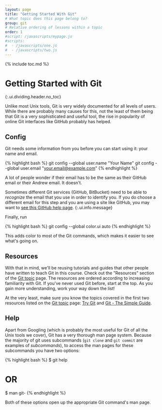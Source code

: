 ```yaml
---
layout: page
title: "Getting Started With Git"
# What topic does this page belong to?
group: git
# Relative ordering of lessons within a topic
order: 1
#script: /javascripts/mypage.js
#scripts:
#  - /javascripts/one.js
#  - /javascripts/two.js
---
```



{% include toc.md %}

# Getting Started with Git
{:.ui.dividing.header.no_toc}

Unlike most Unix tools, Git is very widely documented for all levels of users.
While there are probably many causes for this, not the least of them being that
Git is a very sophisticated and useful tool, the rise in popularity of online
Git interfaces like GitHub probably has helped.

## Config

Git needs some information from you before you can start using it: your name and
email.

{% highlight bash %}
git config --global user.name "Your Name"
git config --global user.email "your.email@example.com"
{% endhighlight %}

A lot of people wonder if their email has to be the same as their GitHub
email or their Andrew email. It doesn't.

Sometimes different Git services (GitHub, BitBucket) need to be able to
_recognize_ the email that you use in order to identify you. If you do choose a
different email for this step and you are using a site like GitHub, you may
want to [see this GitHub help page][wronguser].
{:.ui.info.message}

Finally, run

{% highlight bash %}
git config --global color.ui auto
{% endhighlight %}

This adds color to most of the Git commands, which makes it easier to see what's
going on.

## Resources

With that in mind, we'll be reusing tutorials and guides that other people have
written to teach Git in this course. Check out the "Resources" section of the
[Git topic][gittopic] page. The resources are ordered according to increasing
familiarity with Git. If you've never used Git before, start at the top. As you
gain more understanding, work your way down the list!

At the very least, make sure you know the topics covered in the first two
resources listed on the [Git topic][gittopic] page: [Try Git][trygit] and [Git -
The Simple Guide][simplegit].

## Help

Apart from Googling (which is probably the most useful for Git of all the Unix
tools we cover), Git has a very thorough man page system. Because the majority
of git uses subcommands (`git clone` and `git commit` are examples of
_subcommands_), to access the man pages for these subcommands you have two
options:

{% highlight bash %}
$ git help <command>

# OR

$ man git-<command>
{% endhighlight %}

Both of these options open up the appropriate Git command's man page.

[wronguser]: https://help.github.com/articles/why-are-my-commits-linked-to-the-wrong-user/
[gittopic]: ..
[trygit]: https://try.github.io/
[simplegit]: http://rogerdudler.github.io/git-guide/
